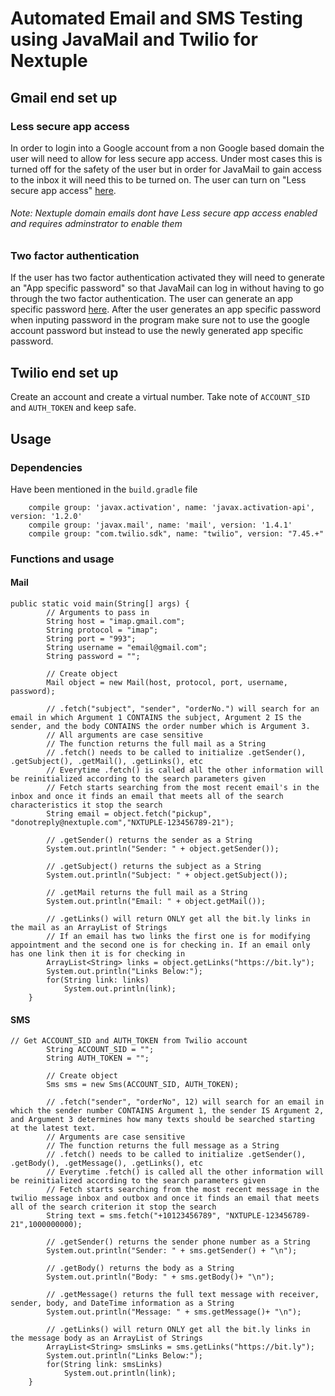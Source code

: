 # Automated Email and SMS Testing using JavaMail and Twilio for Nextuple

## Gmail end set up

### Less secure app access
In order to login into a Google account from a non Google based domain the user will need to allow for less secure app access. Under most cases this is turned off for the safety of the user but in order for JavaMail to gain access to the inbox it will need this to be turned on. The user can turn on "Less secure app access" [here](https://myaccount.google.com/lesssecureapps).
###### Note: Nextuple domain emails dont have Less secure app access enabled and requires adminstrator to enable them

### Two factor authentication
If the user has two factor authentication activated they will need to generate an "App specific password" so that JavaMail can log in without having to go through the two factor authentication. The user can generate an app specific password [here](https://myaccount.google.com/u/0/apppasswords). After the user generates an app specific password when inputing password in the program make sure not to use the google account password but instead to use the newly generated app specific password. 

## Twilio end set up

Create an account and create a virtual number. Take note of `ACCOUNT_SID` and `AUTH_TOKEN` and keep safe.

## Usage

### Dependencies

Have been mentioned in the `build.gradle` file

```
    compile group: 'javax.activation', name: 'javax.activation-api', version: '1.2.0'
    compile group: 'javax.mail', name: 'mail', version: '1.4.1'
    compile group: "com.twilio.sdk", name: "twilio", version: "7.45.+"
```


### Functions and usage

#### Mail

```
public static void main(String[] args) {
        // Arguments to pass in
        String host = "imap.gmail.com";
        String protocol = "imap";
        String port = "993";
        String username = "email@gmail.com";
        String password = "";

        // Create object
        Mail object = new Mail(host, protocol, port, username, password);

        // .fetch("subject", "sender", "orderNo.") will search for an email in which Argument 1 CONTAINS the subject, Argument 2 IS the sender, and the body CONTAINS the order number which is Argument 3.
        // All arguments are case sensitive
        // The function returns the full mail as a String
        // .fetch() needs to be called to initialize .getSender(), .getSubject(), .getMail(), .getLinks(), etc
        // Everytime .fetch() is called all the other information will be reinitialized according to the search parameters given
        // Fetch starts searching from the most recent email's in the inbox and once it finds an email that meets all of the search characteristics it stop the search
        String email = object.fetch("pickup", "donotreply@nextuple.com","NXTUPLE-123456789-21");

        // .getSender() returns the sender as a String
        System.out.println("Sender: " + object.getSender());

        // .getSubject() returns the subject as a String
        System.out.println("Subject: " + object.getSubject());

        // .getMail returns the full mail as a String
        System.out.println("Email: " + object.getMail());

        // .getLinks() will return ONLY get all the bit.ly links in the mail as an ArrayList of Strings
        // If an email has two links the first one is for modifying appointment and the second one is for checking in. If an email only has one link then it is for checking in
        ArrayList<String> links = object.getLinks("https://bit.ly");
        System.out.println("Links Below:");
        for(String link: links)
            System.out.println(link);
    }
```


#### SMS

```
// Get ACCOUNT_SID and AUTH_TOKEN from Twilio account
        String ACCOUNT_SID = "";
        String AUTH_TOKEN = "";

        // Create object
        Sms sms = new Sms(ACCOUNT_SID, AUTH_TOKEN);

        // .fetch("sender", "orderNo", 12) will search for an email in which the sender number CONTAINS Argument 1, the sender IS Argument 2, and Argument 3 determines how many texts should be searched starting at the latest text.
        // Arguments are case sensitive
        // The function returns the full message as a String
        // .fetch() needs to be called to initialize .getSender(), .getBody(), .getMessage(), .getLinks(), etc
        // Everytime .fetch() is called all the other information will be reinitialized according to the search parameters given
        // Fetch starts searching from the most recent message in the twilio message inbox and outbox and once it finds an email that meets all of the search criterion it stop the search
        String text = sms.fetch("+10123456789", "NXTUPLE-123456789-21",1000000000);

        // .getSender() returns the sender phone number as a String
        System.out.println("Sender: " + sms.getSender() + "\n");

        // .getBody() returns the body as a String
        System.out.println("Body: " + sms.getBody()+ "\n");

        // .getMessage() returns the full text message with receiver, sender, body, and DateTime information as a String
        System.out.println("Message: " + sms.getMessage()+ "\n");

        // .getLinks() will return ONLY get all the bit.ly links in the message body as an ArrayList of Strings
        ArrayList<String> smsLinks = sms.getLinks("https://bit.ly");
        System.out.println("Links Below:");
        for(String link: smsLinks)
            System.out.println(link);
    }
```


